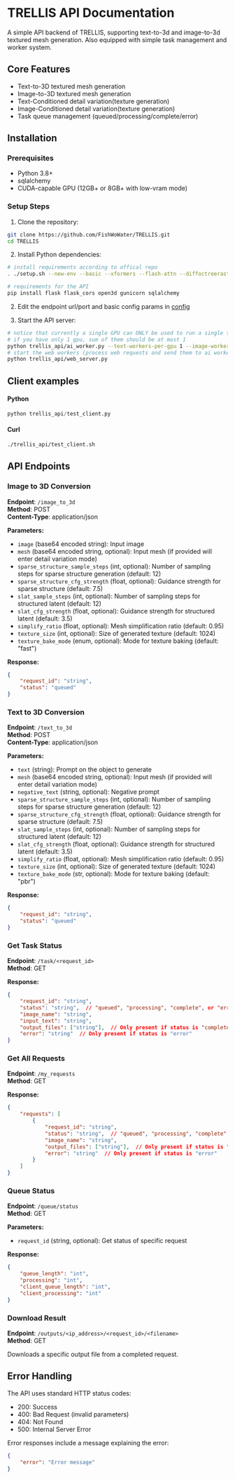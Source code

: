 # TRELLIS API Documentation
A simple API backend of TRELLIS, supporting text-to-3d and image-to-3d textured mesh generation. Also equipped with simple task management and worker system. 

## Core Features 
* Text-to-3D textured mesh generation 
* Image-to-3D textured mesh generation 
* Text-Conditioned detail variation(texture generation)
* Image-Conditioned detail variation(texture generation)
* Task queue management (queued/processing/complete/error)

## Installation

### Prerequisites
- Python 3.8+
- sqlalchemy
- CUDA-capable GPU (12GB+ or 8GB+ with low-vram mode)

### Setup Steps

1. Clone the repository:
```bash
git clone https://github.com/FishWoWater/TRELLIS.git
cd TRELLIS
```

2. Install Python dependencies:
```bash
# install requirements according to offical repo
. ./setup.sh --new-env --basic --xformers --flash-attn --diffoctreerast --spconv --mipgaussian --kaolin --nvdiffrast

# requirements for the API 
pip install flask flask_cors open3d gunicorn sqlalchemy
```

2. Edit the endpoint url/port and basic config params in [config](trellis_api/config.py)

3. Start the API server:
```bash
# notice that currently a single GPU can ONLY be used to run a single text worker or a single image worker 
# if you have only 1 gpu, sum of them should be at most 1
python trellis_api/ai_worker.py --text-workers-per-gpu 1 --image-workers-per-gpu 0
# start the web workers (process web requests and send them to ai workers)
python trellis_api/web_server.py 
```

## Client examples 
#### Python
```python 
python trellis_api/test_client.py
```

#### Curl 
```bash
./trellis_api/test_client.sh
```

## API Endpoints

### Image to 3D Conversion
**Endpoint**: `/image_to_3d`  
**Method**: POST  
**Content-Type**: application/json

**Parameters:**
- `image` (base64 encoded string): Input image
- `mesh` (base64 encoded string, optional): Input mesh (if provided will enter detail variation mode)
- `sparse_structure_sample_steps` (int, optional): Number of sampling steps for sparse structure generation (default: 12)
- `sparse_structure_cfg_strength` (float, optional): Guidance strength for sparse structure (default: 7.5)
- `slat_sample_steps` (int, optional): Number of sampling steps for structured latent (default: 12)
- `slat_cfg_strength` (float, optional): Guidance strength for structured latent (default: 3.5)
- `simplify_ratio` (float, optional): Mesh simplification ratio (default: 0.95)
- `texture_size` (int, optional): Size of generated texture (default: 1024)
- `texture_bake_mode` (enum, optional): Mode for texture baking (default: "fast")

**Response:**
```json
{
    "request_id": "string",
    "status": "queued"
}
```

### Text to 3D Conversion
**Endpoint**: `/text_to_3d`  
**Method**: POST  
**Content-Type**: application/json

**Parameters:**
- `text` (string): Prompt on the object to generate
- `mesh` (base64 encoded string, optional): Input mesh (if provided will enter detail variation mode)
- `negative_text` (string, optional): Negative prompt
- `sparse_structure_sample_steps` (int, optional): Number of sampling steps for sparse structure generation (default: 12)
- `sparse_structure_cfg_strength` (float, optional): Guidance strength for sparse structure (default: 7.5)
- `slat_sample_steps` (int, optional): Number of sampling steps for structured latent (default: 12)
- `slat_cfg_strength` (float, optional): Guidance strength for structured latent (default: 3.5)
- `simplify_ratio` (float, optional): Mesh simplification ratio (default: 0.95)
- `texture_size` (int, optional): Size of generated texture (default: 1024)
- `texture_bake_mode` (str, optional): Mode for texture baking (default: "pbr")

**Response:**
```json
{
    "request_id": "string",
    "status": "queued"
}
```
### Get Task Status
**Endpoint**: `/task/<request_id>`  
**Method**: GET

**Response:**
```json
{
    "request_id": "string",
    "status": "string",  // "queued", "processing", "complete", or "error"
    "image_name": "string",
    "input_text": "string", 
    "output_files": ["string"],  // Only present if status is "complete"
    "error": "string"  // Only present if status is "error"
}
```

### Get All Requests
**Endpoint**: `/my_requests`  
**Method**: GET

**Response:**
```json
{
    "requests": [
        {
            "request_id": "string",
            "status": "string",  // "queued", "processing", "complete", or "error"
            "image_name": "string",
            "output_files": ["string"],  // Only present if status is "complete"
            "error": "string"  // Only present if status is "error"
        }
    ]
}
```

### Queue Status
**Endpoint**: `/queue/status`  
**Method**: GET

**Parameters:**
- `request_id` (string, optional): Get status of specific request

**Response:**
```json
{
    "queue_length": "int",
    "processing": "int",
    "client_queue_length": "int",
    "client_processing": "int"
}
```

### Download Result
**Endpoint**: `/outputs/<ip_address>/<request_id>/<filename>`  
**Method**: GET

Downloads a specific output file from a completed request.

## Error Handling

The API uses standard HTTP status codes:
- 200: Success
- 400: Bad Request (invalid parameters)
- 404: Not Found
- 500: Internal Server Error

Error responses include a message explaining the error:
```json
{
    "error": "Error message"
}
```


